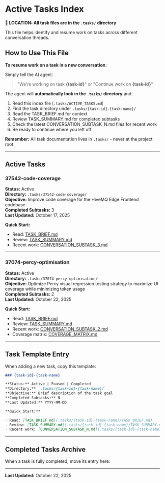 # Active Tasks Index

**📍 LOCATION: All task files are in the `.tasks/` directory**

This file helps identify and resume work on tasks across different conversation threads.

## How to Use This File

**To resume work on a task in a new conversation:**

Simply tell the AI agent:

> "We're working on task **{task-id}**" or "Continue work on **{task-id}**"

The agent will **automatically look in the `.tasks/` directory** and:

1. Read this index file (`.tasks/ACTIVE_TASKS.md`)
2. Find the task directory under `.tasks/{task-id}-{task-name}/`
3. Read the TASK_BRIEF.md for context
4. Review TASK_SUMMARY.md for completed subtasks
5. Check the latest CONVERSATION_SUBTASK_N.md files for recent work
6. Be ready to continue where you left off

**Remember:** All task documentation lives in `.tasks/` - never at the project root.

---

## Active Tasks

### 37542-code-coverage

**Status:** Active  
**Directory:** `.tasks/37542-code-coverage/`  
**Objective:** Improve code coverage for the HiveMQ Edge Frontend codebase  
**Completed Subtasks:** 3  
**Last Updated:** October 17, 2025

**Quick Start:**

- Read: [TASK_BRIEF.md](.tasks/37542-code-coverage/TASK_BRIEF.md)
- Review: [TASK_SUMMARY.md](.tasks/37542-code-coverage/TASK_SUMMARY.md)
- Recent work: [CONVERSATION_SUBTASK_3.md](.tasks/37542-code-coverage/CONVERSATION_SUBTASK_3.md)

---

### 37074-percy-optimisation

**Status:** Active  
**Directory:** `.tasks/37074-percy-optimisation/`  
**Objective:** Optimize Percy visual regression testing strategy to maximize UI coverage while minimizing token usage  
**Completed Subtasks:** 2  
**Last Updated:** October 22, 2025

**Quick Start:**

- Read: [TASK_BRIEF.md](.tasks/37074-percy-optimisation/TASK_BRIEF.md)
- Review: [TASK_SUMMARY.md](.tasks/37074-percy-optimisation/TASK_SUMMARY.md)
- Recent work: [CONVERSATION_SUBTASK_2.md](.tasks/37074-percy-optimisation/CONVERSATION_SUBTASK_2.md)
- Coverage matrix: [COVERAGE_MATRIX.md](.tasks/37074-percy-optimisation/COVERAGE_MATRIX.md)

---

## Task Template Entry

When adding a new task, copy this template:

```markdown
### {task-id}-{task-name}

**Status:** Active | Paused | Completed
**Directory:** `.tasks/{task-id}-{task-name}/`
**Objective:** Brief description of the task goal
**Completed Subtasks:** N
**Last Updated:** YYYY-MM-DD

**Quick Start:**

- Read: [TASK_BRIEF.md](.tasks/{task-id}-{task-name}/TASK_BRIEF.md)
- Review: [TASK_SUMMARY.md](.tasks/{task-id}-{task-name}/TASK_SUMMARY.md)
- Recent work: [CONVERSATION_SUBTASK_N.md](.tasks/{task-id}-{task-name}/CONVERSATION_SUBTASK_N.md)
```

---

## Completed Tasks Archive

When a task is fully completed, move its entry here:

<!-- No completed tasks yet -->

---

**Last Updated:** October 22, 2025
